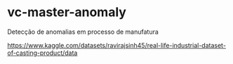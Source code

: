 # vc-master-anomaly
Detecção de anomalias em processo de manufatura

https://www.kaggle.com/datasets/ravirajsinh45/real-life-industrial-dataset-of-casting-product/data
